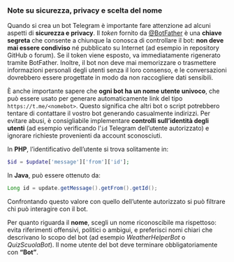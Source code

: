 ### Note su sicurezza, privacy e scelta del nome

Quando si crea un bot Telegram è importante fare attenzione ad alcuni aspetti di **sicurezza e privacy**. Il *token* fornito da [@BotFather](https://t.me/BotFather) è una **chiave segreta** che consente a chiunque la conosca di controllare il bot: **non deve mai essere condiviso** né pubblicato su Internet (ad esempio in repository GitHub o forum). Se il token viene esposto, va immediatamente rigenerato tramite BotFather. Inoltre, il bot non deve mai memorizzare o trasmettere informazioni personali degli utenti senza il loro consenso, e le conversazioni dovrebbero essere progettate in modo da non raccogliere dati sensibili.

È anche importante sapere che **ogni bot ha un nome utente univoco**, che può essere usato per generare automaticamente link del tipo `https://t.me/<nomebot>`. Questo significa che altri bot o script potrebbero tentare di contattare il vostro bot generando casualmente indirizzi. Per evitare abusi, è consigliabile implementare **controlli sull’identità degli utenti** (ad esempio verificando l’`id` Telegram dell’utente autorizzato) e ignorare richieste provenienti da account sconosciuti.

In **PHP**, l’identificativo dell’utente si trova solitamente in:

```php
$id = $update['message']['from']['id'];
```

In **Java**, può essere ottenuto da:

```java
Long id = update.getMessage().getFrom().getId();
```

Confrontando questo valore con quello dell’utente autorizzato si può filtrare chi può interagire con il bot.

Per quanto riguarda il **nome**, scegli un nome riconoscibile ma rispettoso: evita riferimenti offensivi, politici o ambigui, e preferisci nomi chiari che descrivano lo scopo del bot (ad esempio *WeatherHelperBot* o *QuizScuolaBot*). Il nome utente del bot deve terminare obbligatoriamente con **“Bot”**.
